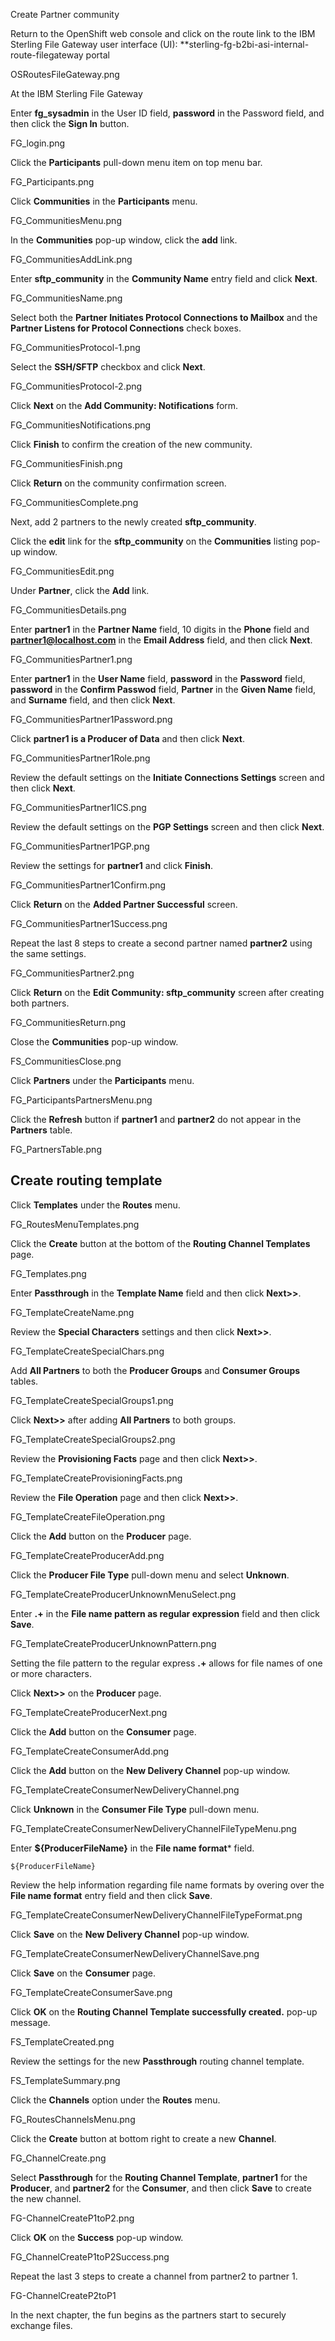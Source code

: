 Create Partner community

Return to the OpenShift web console and click on the route link to the IBM Sterling File Gateway user interface (UI): **sterling-fg-b2bi-asi-internal-route-filegateway portal

OSRoutesFileGateway.png

At the IBM Sterling File Gateway

Enter **fg_sysadmin** in the User ID field, **password** in the Password field, and then click the **Sign In** button.

FG_login.png

Click the **Participants** pull-down menu item on top menu bar.

FG_Participants.png

Click **Communities** in the **Participants** menu.

FG_CommunitiesMenu.png

In the **Communities** pop-up window, click the **add** link.

FG_CommunitiesAddLink.png

Enter **sftp_community** in the **Community Name** entry field and click **Next**.

FG_CommunitiesName.png

Select both the **Partner Initiates Protocol Connections to Mailbox** and the **Partner Listens for Protocol Connections** check boxes.

FG_CommunitiesProtocol-1.png

Select the **SSH/SFTP** checkbox and click **Next**.

FG_CommunitiesProtocol-2.png

Click **Next** on the **Add Community: Notifications** form.

FG_CommunitiesNotifications.png

Click **Finish** to confirm the creation of the new community.

FG_CommunitiesFinish.png

Click **Return** on the community confirmation screen.

FG_CommunitiesComplete.png

Next, add 2 partners to the newly created **sftp_community**.

Click the **edit** link for the **sftp_community** on the **Communities** listing pop-up window.

FG_CommunitiesEdit.png

Under **Partner**, click the **Add** link.

FG_CommunitiesDetails.png

Enter **partner1** in the **Partner Name** field, 10 digits in the **Phone** field and **partner1@localhost.com** in the **Email Address** field, and then click **Next**.

FG_CommunitiesPartner1.png

Enter **partner1** in the **User Name** field, **password** in the **Password** field, **password** in the **Confirm Passwod** field, **Partner** in the **Given Name** field, and **Surname** field, and then click **Next**.

FG_CommunitiesPartner1Password.png

Click **partner1 is a Producer of Data** and then click **Next**.

FG_CommunitiesPartner1Role.png

Review the default settings on the **Initiate Connections Settings** screen and then click **Next**.

FG_CommunitiesPartner1ICS.png

Review the default settings on the **PGP Settings** screen and then click **Next**.

FG_CommunitiesPartner1PGP.png

Review the settings for **partner1** and click **Finish**.

FG_CommunitiesPartner1Confirm.png


Click **Return** on the **Added Partner Successful** screen.

FG_CommunitiesPartner1Success.png

Repeat the last 8 steps to create a second partner named **partner2** using the same settings.

FG_CommunitiesPartner2.png

Click **Return** on the **Edit Community: sftp_community** screen after creating both partners.

FG_CommunitiesReturn.png

Close the **Communities** pop-up window.

FS_CommunitiesClose.png

Click **Partners** under the **Participants** menu.

FG_ParticipantsPartnersMenu.png

Click the **Refresh** button if **partner1** and **partner2** do not appear in the **Partners** table.

FG_PartnersTable.png

## Create routing template

Click **Templates** under the **Routes** menu.

FG_RoutesMenuTemplates.png

Click the **Create** button at the bottom of the **Routing Channel Templates** page.

FG_Templates.png

Enter **Passthrough** in the **Template Name** field and then click **Next>>**.

FG_TemplateCreateName.png

Review the **Special Characters** settings and then click **Next>>**.

FG_TemplateCreateSpecialChars.png

Add **All Partners** to both the **Producer Groups** and **Consumer Groups** tables.

FG_TemplateCreateSpecialGroups1.png

Click **Next>>** after adding **All Partners** to both groups.

FG_TemplateCreateSpecialGroups2.png

Review the **Provisioning Facts** page and then click **Next>>**.

FG_TemplateCreateProvisioningFacts.png

Review the **File Operation** page and then click **Next>>**.

FG_TemplateCreateFileOperation.png

Click the **Add** button on the **Producer** page.

FG_TemplateCreateProducerAdd.png

Click the **Producer File Type** pull-down menu and select **Unknown**.

FG_TemplateCreateProducerUnknownMenuSelect.png

Enter **.+** in the **File name pattern as regular expression** field and then click **Save**.

FG_TemplateCreateProducerUnknownPattern.png

Setting the file pattern to the regular express **.+** allows for file names of one or more characters.

Click **Next>>** on the **Producer**  page.

FG_TemplateCreateProducerNext.png

Click the **Add** button on the **Consumer** page.

FG_TemplateCreateConsumerAdd.png

Click the **Add** button on the **New Delivery Channel** pop-up window.

FG_TemplateCreateConsumerNewDeliveryChannel.png

Click **Unknown** in the **Consumer File Type** pull-down menu.

FG_TemplateCreateConsumerNewDeliveryChannelFileTypeMenu.png

Enter **${ProducerFileName}** in the **File name format*** field.

```
${ProducerFileName}
```

Review the help information regarding file name formats by overing over the **File name format** entry field and then click **Save**.

FG_TemplateCreateConsumerNewDeliveryChannelFileTypeFormat.png

Click **Save** on the **New Delivery Channel** pop-up window.

FG_TemplateCreateConsumerNewDeliveryChannelSave.png

Click **Save** on the **Consumer** page.

FG_TemplateCreateConsumerSave.png

Click **OK** on the **Routing Channel Template successfully created.** pop-up message.

FS_TemplateCreated.png

Review the settings for the new **Passthrough** routing channel template.

FS_TemplateSummary.png

Click the **Channels** option under the **Routes** menu.

FG_RoutesChannelsMenu.png

Click the **Create** button at bottom right to create a new **Channel**.

FG_ChannelCreate.png

Select **Passthrough** for the **Routing Channel Template**, **partner1** for the **Producer**, and **partner2**  for the **Consumer**, and then click **Save** to create the new channel.

FG-ChannelCreateP1toP2.png

Click **OK** on the **Success** pop-up window.

FG_ChannelCreateP1toP2Success.png

Repeat the last 3 steps to create a channel from partner2 to partner 1.

FG-ChannelCreateP2toP1

In the next chapter, the fun begins as the partners start to securely exchange files.
